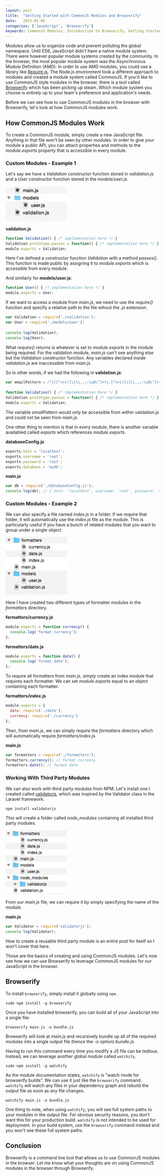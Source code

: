 ```yaml
---
layout: post
title:  "Getting Started with CommonJS Modules and Browserify"
date:   2015-01-05
categories: ['JavaScript', 'Browserify']
keywords: CommonJS Modules, Introduction to Browserify, Getting Started with Browserify, Browserify Tutorial, CommonJS tutorial, CommonJS vs AMD, CommonJS and Browserify tutorial
---
```


Modules allow us to organize code and prevent polluting the global namespace. Until ES6, JavaScript didn't have a native module system. There were however popular module systems created by the community. In the browser, the most popular module system was the Asynchronous Module Definition (AMD). In order to use AMD modules, you could use a library like [Require.js](http://requirejs.org/). The Node.js environment took a different approach to modules and created a module system called CommonJS. If you'd like to use CommonJS style modules in the browser, there is a tool called [Browserify](http://browserify.org/) which has been picking up steam. Which module system you choose is entirely up to your team's preference and application's needs. 

Before we can see how to use CommonJS modules in the browser with Browserify, let's look at how CommonJS modules work.

## How CommonJS Modules Work

To create a CommonJS module, simply create a new JavaScript file. Anything in that file won't be seen by other modules. In order to give your module a public API, you can attach properties and methods to the _module.exports_ property that is accessible in every module.

### Custom Modules - Example 1

Let's say we have a _Validation_ constructor function stored in _validation.js_ and a _User_ constructor function stored in the _models/user.js_.

<img src="/images/browserify/folderstructure1.png" alt="Example 1 folder structure" style="width: 200px;">

__validation.js__

```js
function Validation() { /* implementation here */ }
Validation.prototype.passes = function() { /* implementation here */ };
module.exports = Validation;
```

Here I've defined a constructor function _Validation_ with a method _passes()_. This function is made public by assigning it to _module.exports_ which is accessible from every module.

And similarly for __models/user.js__:

```js
function User() { /* implementation here */ }
module.exports = User;
```

If we want to access a module from _main.js_, we need to use the _require()_ function and specify a relative path to the file wihout the _.js_ extension.

```js
var Validation = require('./validation');
var User = require('./models/user');

console.log(Validation);
console.log(User);
```

What _require()_ returns is whatever is set to _module.exports_ in the module being required. For the validation module, _main.js_ can't see anything else but the _Validation_ constructor function. Any variables declared inside _validation.js_ are inaccessible from _main.js_.

So in other words, if we had the following in __validation.js__:

```js
var emailPattern = /^(([^<>()[\]\\.,;:\s@\"]+(\.[^<>()[\]\\.,;:\s@\"]+)*)|(\".+\"))@((\[[0-9]{1,3}\.[0-9]{1,3}\.[0-9]{1,3}\.[0-9]{1,3}\])|(([a-zA-Z\-0-9]+\.)+[a-zA-Z]{2,}))$/;

function Validation() { /* implementation here */ }
Validation.prototype.passes = function() { /* implementation here */ };
module.exports = Validation;
```

The variable _emailPattern_ would only be accessible from within validation.js and could not be seen from _main.js_.

One other thing to mention is that in every module, there is another variable availabled called _exports_ which references _module.exports_.

__databaseConfig.js__

```js
exports.host = 'localhost';
exports.username = 'root';
exports.password = 'root';
exports.database = 'mydb';
```

__main.js__

```js
var db = require('./databaseConfig.js');
console.log(db); // { host: 'localhost', username: 'root', password: 'root', database: 'mydb' }
```

### Custom Modules - Example 2

We can also specify a file named _index.js_ in a folder. If we require that folder, it will automatically use the _index.js_ file as the module. This is particularly useful if you have a bunch of related modules that you want to group under a single object.

<img src="/images/browserify/folderstructure2.png" alt="Example 2 folder structure" style="width: 200px;">

Here I have created two different types of formatter modules in the _formatters_ directory.

__formatters/currency.js__

```js
module.exports = function currency() {
  console.log('format currency');
};
```

__formatters/date.js__

```js
module.exports = function date() {
  console.log('format date');
};
```

To require all formatters from _main.js_, simply create an index module that requires each formatter. We can set _module.exports_ equal to an object containing each formatter.

__formatters/index.js__

```js
module.exports = {
  date: require('./date'),
  currency: require('./currency')
};
```

Then, from _main.js_, we can simply require the _formatters_ directory which will automatically require _formatters/index.js_.

__main.js__

```js
var formatters = require('./formatters');
formatters.currency(); // format currency
formatters.date(); // format date
```

### Working With Third Party Modules

We can also work with third party modules from NPM. Let's install one I created called [validatorjs](https://www.npmjs.com/package/validatorjs), which was inspired by the Validator class in the Laravel framework.

```
npm install validatorjs
```

This will create a folder called _node_modules_ containing all installed third party modules.


<img src="/images/browserify/folderstructure3.png" alt="Example 3 folder structure" style="width: 200px;">

From our _main.js_ file, we can require it by simply specifying the name of the module.

__main.js__

```js
var Validator = require('validatorjs');
console.log(Validator);
```

How to create a reusable third party module is an entire post for itself so I won't cover that here.

Those are the basics of creating and using CommonJS modules. Let's now see how we can use Browserify to leverage CommonJS modules for our JavaScript in the browser.

## Browserify

To install `browserify`, simply install it globally using `npm`.

```
sudo npm install -g browserify
```

Once you have installed browserify, you can build all of your JavaScript into a single file:

```
browserify main.js -o bundle.js
```

Browserify will look at _main.js_ and recursively bundle up all of the required modules into a single output file (hence the -o option) _bundle.js_.

Having to run this command every time you modify a JS file can be tedious. Instead, we can leverage another global module called `watchify`.

```
sudo npm install -g watchify
```

As the module documentation states, `watchify` is "watch mode for browserify builds". We can use it just like the `browserify` command. `watchify` will watch any files in your dependency graph and rebuild the output file as soon as any file changes.

```
watchify main.js -o bundle.js
```

One thing to note, when using `watchify`, you will see full system paths to your modules in the output file. For obvious security reasons, you don't want this for your production build. `watchify` is not intended to be used for deployment. In your build system, use the `browserify` command instead and you won't see these full system paths.

## Conclusion

Browserify is a command line tool that allows us to use CommonJS modules in the browser. Let me know what your thoughts are on using CommonJS modules in the browser through Browserify.
